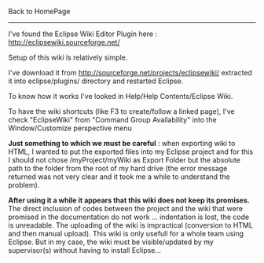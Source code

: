 Back to HomePage

---


I've found the Eclipse Wiki Editor Plugin here : http://eclipsewiki.sourceforge.net/

Setup of this wiki is relatively simple.

I've download it from http://sourceforge.net/projects/eclipsewiki/ extracted it into eclipse/plugins/ directory and restarted Eclipse.

To know how it works I've looked in Help/Help Contents/Eclipse Wiki.

To have the wiki shortcuts (like F3 to create/follow a linked page), I've check "EclipseWiki" from "Command Group Availability" into the Window/Customize perspective menu

**Just something to which we must be careful** : when exporting wiki to HTML, I wanted to put the exported files into my Eclipse project and for this I should not chose /myProject/myWiki as Export Folder but the absolute path to the folder from the root of my hard drive (the error message returned was not very clear and it took me a while to understand the problem).

**After using it a while it appears that this wiki does not keep its promises.** The direct inclusion of codes between the project and the wiki that were promised in the documentation do not work ... indentation is lost, the code is unreadable. The uploading of the wiki is impractical (conversion to HTML and then manual upload).
This wiki is only usefull for a whole team using Eclipse. But in my case, the wiki must be visible/updated by my supervisor(s) without having to install Eclipse...